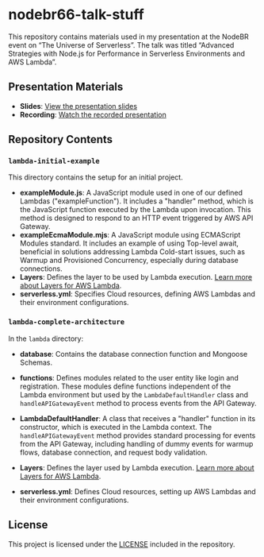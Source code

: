 # nodebr66-talk-stuff

This repository contains materials used in my presentation at the NodeBR event on “The Universe of Serverless”. The talk was titled “Advanced Strategies with Node.js for Performance in Serverless Environments and AWS Lambda”.

## Presentation Materials

- **Slides**: [View the presentation slides](https://www.canva.com/design/DAF2lg5J7jM/ltk7UWZsA1ZnobyKz9nSMQ/edit)
- **Recording**: [Watch the recorded presentation](https://youtu.be/OgaKIj4pRIU?t=5257)

## Repository Contents

### `lambda-initial-example`
This directory contains the setup for an initial project.

- **exampleModule.js**: A JavaScript module used in one of our defined Lambdas ("exampleFunction"). It includes a "handler" method, which is the JavaScript function executed by the Lambda upon invocation. This method is designed to respond to an HTTP event triggered by AWS API Gateway.
- **exampleEcmaModule.mjs**: A JavaScript module using ECMAScript Modules standard. It includes an example of using Top-level await, beneficial in solutions addressing Lambda Cold-start issues, such as Warmup and Provisioned Concurrency, especially during database connections.
- **Layers**: Defines the layer to be used by Lambda execution. [Learn more about Layers for AWS Lambda](https://docs.aws.amazon.com/lambda/latest/dg/chapter-layers.html).
- **serverless.yml**: Specifies Cloud resources, defining AWS Lambdas and their environment configurations.

### `lambda-complete-architecture`
In the `lambda` directory:
- **database**: Contains the database connection function and Mongoose Schemas.
- **functions**: Defines modules related to the user entity like login and registration. These modules define functions independent of the Lambda environment but used by the `LambdaDefaultHandler` class and `handleAPIGatewayEvent` method to process events from the API Gateway.

- **LambdaDefaultHandler**: A class that receives a "handler" function in its constructor, which is executed in the Lambda context. The `handleAPIGatewayEvent` method provides standard processing for events from the API Gateway, including handling of dummy events for warmup flows, database connection, and request body validation.

- **Layers**: Defines the layer used by Lambda execution. [Learn more about Layers for AWS Lambda](https://docs.aws.amazon.com/lambda/latest/dg/chapter-layers.html).
- **serverless.yml**: Defines Cloud resources, setting up AWS Lambdas and their environment configurations.

## License
This project is licensed under the [LICENSE](LICENSE) included in the repository.